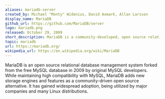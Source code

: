 ```yaml
---
aliases: mariadb-server
created_by: Michael "Monty" Widenius, David Axmark, Allan Larsson
display_name: MariaDB
github_url: https://github.com/MariaDB/server
logo: mariadb.png
released: October 29, 2009
short_description: MariaDB is a community-developed, open source relational database management system forked from MySQL.
topic: mariadb
url: https://mariadb.org/
wikipedia_url: https://en.wikipedia.org/wiki/MariaDB
---
```

MariaDB is an open source relational database management system forked from the free MySQL database in 2009 by original MySQL developers. While maintaining high compatibility with MySQL, MariaDB adds new storage engines and features as a community-driven open source alternative. It has gained widespread adoption, being utilized by major companies and many Linux distributions.
